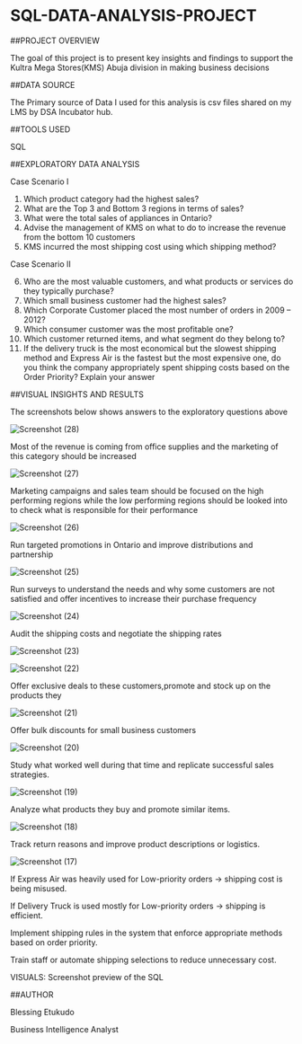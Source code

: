 # SQL-DATA-ANALYSIS-PROJECT



##PROJECT OVERVIEW 

The goal of this project is to present  key insights and findings to support the Kultra Mega Stores(KMS) Abuja division in making business decisions  


##DATA SOURCE 

The Primary source of Data I used for this analysis is csv files shared on my LMS by DSA Incubator hub.


##TOOLS USED 

SQL

##EXPLORATORY DATA ANALYSIS 

Case Scenario I
1. Which product category had the highest sales?
2. What are the Top 3 and Bottom 3 regions in terms of sales?
3. What were the total sales of appliances in Ontario?
4. Advise the management of KMS on what to do to increase the revenue from the bottom
10 customers
5. KMS incurred the most shipping cost using which shipping method?

Case Scenario II

6. Who are the most valuable customers, and what products or services do they typically
purchase?
7. Which small business customer had the highest sales?
8. Which Corporate Customer placed the most number of orders in 2009 – 2012?
9. Which consumer customer was the most profitable one?
10. Which customer returned items, and what segment do they belong to?
11. If the delivery truck is the most economical but the slowest shipping method and
Express Air is the fastest but the most expensive one, do you think the company
appropriately spent shipping costs based on the Order Priority? Explain your answer


##VISUAL INSIGHTS AND RESULTS 

The screenshots below shows answers to the exploratory questions above







![Screenshot (28)](https://github.com/user-attachments/assets/6ad42426-b9ac-43b0-9e1b-09cbdf5733b6)

Most of the revenue is coming from office supplies and the marketing of this category should be increased  





![Screenshot (27)](https://github.com/user-attachments/assets/88fd274d-257c-4130-abba-b42fc4098720)

Marketing campaigns and sales team should be focused on the high performing regions while the low performing regions should be looked into to check what is responsible for their performance  




![Screenshot (26)](https://github.com/user-attachments/assets/7d4ee6aa-afee-4ff8-b2e2-d509d705cce3)

Run targeted promotions in Ontario and improve distributions and partnership 




![Screenshot (25)](https://github.com/user-attachments/assets/cbe7458f-e671-4ddd-9f4a-ee87da8b7668)

Run surveys to understand the needs and why some customers are not satisfied and offer incentives to increase their purchase frequency  




![Screenshot (24)](https://github.com/user-attachments/assets/6e5f7323-2c5f-4a71-bca4-6a17cf6a8597)

Audit the shipping costs and negotiate the shipping rates




![Screenshot (23)](https://github.com/user-attachments/assets/8f2152ab-23bd-4ff0-b979-b2ad36076865)

![Screenshot (22)](https://github.com/user-attachments/assets/dba8ebda-d587-43a9-b52c-bcd3821199f6)

Offer exclusive deals to these customers,promote and stock up on the products they




![Screenshot (21)](https://github.com/user-attachments/assets/0b40c7b4-2970-4723-93fb-5bdede6ad9fb)

Offer bulk discounts for small business customers 




![Screenshot (20)](https://github.com/user-attachments/assets/d4011d31-4369-46b2-a114-c566eb0a449d)

Study what worked well during that time and replicate successful sales strategies.




![Screenshot (19)](https://github.com/user-attachments/assets/39078707-4772-4e85-b4cf-da841b1ead06)

Analyze what products they buy and promote similar items.





![Screenshot (18)](https://github.com/user-attachments/assets/ed215793-41e2-47c4-88e0-34d516797888)


Track return reasons and improve product descriptions or logistics.

![Screenshot (17)](https://github.com/user-attachments/assets/c0890b7d-beef-4481-84c4-e8f8f92b4995)

If Express Air was heavily used for Low-priority orders → shipping cost is being misused.

If Delivery Truck is used mostly for Low-priority orders → shipping is efficient.

Implement shipping rules in the system that enforce appropriate methods based on order priority.

Train staff or automate shipping selections to reduce unnecessary cost.

VISUALS: Screenshot preview of the SQL

##AUTHOR

Blessing Etukudo 

Business Intelligence Analyst 


